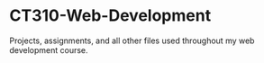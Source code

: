 # CT310-Web-Development
Projects, assignments, and all other files used throughout my web development course. 
